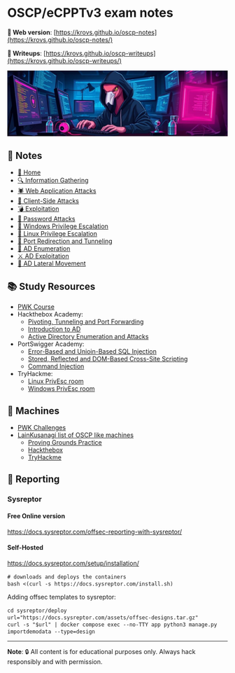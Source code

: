 # OSCP/eCPPTv3 exam notes

**🍕 Web version**: [https://krovs.github.io/oscp-notes](https://krovs.github.io/oscp-notes/)

**🤖 Writeups**: [https://krovs.github.io/oscp-writeups](https://krovs.github.io/oscp-writeups/)

<div align="center">
    <img src=docs/assets/banner.png>
</div>

## 🦩 Notes

- [🦩 Home](docs/index.md)
- [🔍 Information Gathering](docs/10_information_gathering.md)
- [🕷️ Web Application Attacks](docs/11_web_attacks.md)
- [🎣 Client-Side Attacks](docs/12_client-side_attacks.md)
- [💣 Exploitation](docs/13_exploitation.md)
- [📃 Password Attacks](docs/14_passwords_attacks.md)
- [📎 Windows Privilege Escalation](docs/15_windows_privesc.md)
- [🐧 Linux Privilege Escalation](docs/16_linux_privesc.md)
- [🚢 Port Redirection and Tunneling](docs/17_port_redirection_tunneling.md)
- [🔭 AD Enumeration](docs/18_ad_enum.md)
- [⚔️ AD Exploitation](docs/19_ad_exploitation.md)
- [🏹 AD Lateral Movement](docs/20_ad_lateral_mov.md)

## 📚 Study Resources

- [PWK Course](https://portal.offsec.com/courses/pen-200-44065/overview)
- Hackthebox Academy:
  - [Pivoting, Tunneling and Port Forwarding](https://academy.hackthebox.com/module/details/158)
  - [Introduction to AD](https://academy.hackthebox.com/module/details/74)
  - [Active Directory Enumeration and Attacks](https://academy.hackthebox.com/module/details/143)
- PortSwigger Academy:
  - [Error-Based and Unioin-Based SQL Injection](https://portswigger.net/web-security/sql-injection)
  - [Stored, Reflected and DOM-Based Cross-Site Scripting](https://portswigger.net/web-security/cross-site-scripting)
  - [Command Injection](https://portswigger.net/web-security/command-injection)
- TryHackme:
  - [Linux PrivEsc room](https://tryhackme.com/r/room/linuxprivesc)
  - [Windows PrivEsc room](https://tryhackme.com/r/room/windows10privesc)

## 🤖 Machines

- [PWK Challenges](https://portal.offsec.com/courses/pen-200-44065/labs)
- [LainKusanagi list of OSCP like machines](https://docs.google.com/spreadsheets/d/18weuz_Eeynr6sXFQ87Cd5F0slOj9Z6rt)
  - [Proving Grounds Practice](https://portal.offsec.com/labs/practice)
  - [Hackthebox](https://app.hackthebox.com)
  - [TryHackme](https://tryhackme.com)

## 📝 Reporting

### Sysreptor

#### Free Online version

<https://docs.sysreptor.com/offsec-reporting-with-sysreptor/>

#### Self-Hosted

<https://docs.sysreptor.com/setup/installation/>

```shell
# downloads and deploys the containers
bash <(curl -s https://docs.sysreptor.com/install.sh)
```

Adding offsec templates to sysreptor:

```shell
cd sysreptor/deploy
url="https://docs.sysreptor.com/assets/offsec-designs.tar.gz"
curl -s "$url" | docker compose exec --no-TTY app python3 manage.py importdemodata --type=design
```

-----------------------

**Note**:
🔒 All content is for educational purposes only. Always hack responsibly and with permission.
